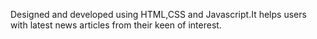 Designed and developed using HTML,CSS and Javascript.It helps users with latest news articles from their keen of interest.
